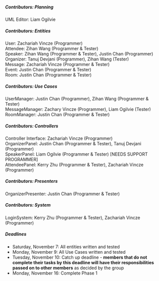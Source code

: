 ##### Contributors: Planning #####
UML Editor: Liam Ogilvie

##### Contributors: Entities #####  
User: Zachariah Vincze (Programmer) \
Attendee: Zihan Wang (Programmer & Tester) \
Speaker: Zihan Wang (Programmer & Tester), Justin Chan (Programmer)\
Organizer: Tanuj Devjani (Programmer), Zihan Wang (Tester) \
Message: Zachariah Vincze (Programmer & Tester) \
Event: Justin Chan (Programmer & Tester) \
Room: Justin Chan (Programmer & Tester) 

##### Contributors: Use Cases #####
UserManager: Justin Chan (Programmer), Zihan Wang (Programmer & Tester) \
MessageManager: Zachary Vincze (Programmer), Liam Ogilvie (Tester) \
RoomManager: Justin Chan (Programmer & Tester)

##### Contributors: Controllers #####
Controller Interface: Zachariah Vincze (Programmer) \
OrganizerPanel: Justin Chan (Programmer & Tester), Tanuj Devjani (Programmer) \
SpeakerPanel: Liam Ogilvie (Programmer & Tester) [NEEDS SUPPORT PROGRAMMER] \
AttendeePanel: Kerry Zhu (Programmer & Tester), Zachariah Vincze (Programmer)

##### Contributors: Presenters #####
OrganizerPresenter: Justin Chan (Programmer & Tester) 

##### Contributors: System #####
LoginSystem: Kerry Zhu (Programmer & Tester), Zachariah Vincze (Programmer)

##### Deadlines #####  
 - Saturday, November 7: All entities written and tested
 - Monday, November 9: All Use Cases written and tested
 - Tuesday, November 10: Catch up deadline - **members that do not complete their tasks by this deadline will have their responsibilities passed on to other members** as decided by the group
 - Monday, November 16: Complete Phase 1
 
